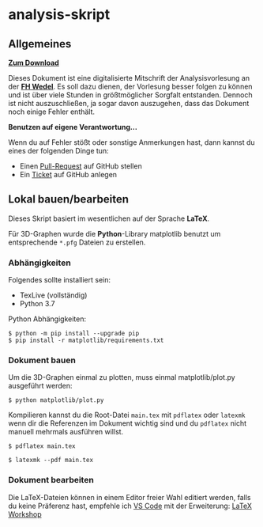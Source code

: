 # analysis-skript

## Allgemeines

[**Zum Download**](https://github.com/lorinlorcan/skript-test/releases/tag/latest)

Dieses Dokument ist eine digitalisierte Mitschrift der Analysisvorlesung an der **[FH Wedel](https://www.fh-wedel.de/)**. Es soll dazu dienen, der Vorlesung besser folgen zu können und ist über viele Stunden in größtmöglicher Sorgfalt entstanden. Dennoch ist nicht auszuschließen, ja sogar davon auszugehen, dass das Dokument noch einige Fehler enthält.

**Benutzen auf eigene Verantwortung...**

Wenn du auf Fehler stößt oder sonstige Anmerkungen hast, dann kannst du eines der folgenden Dinge tun:

- Einen [Pull-Request](github.com/lorinlorcan/analysis-skript/pulls) auf GitHub stellen
- Ein [Ticket](github.com/lorinlorcan/analysis-skript/issues) auf GitHub anlegen

## Lokal bauen/bearbeiten

Dieses Skript basiert im wesentlichen auf der Sprache **LaTeX**.

Für 3D-Graphen wurde die **Python**-Library matplotlib benutzt um entsprechende `*.pfg` Dateien zu erstellen.

### Abhängigkeiten

Folgendes sollte installiert sein:

- TexLive (vollständig) 
- Python 3.7

Python Abhängigkeiten:

```console
$ python -m pip install --upgrade pip
$ pip install -r matplotlib/requirements.txt
```

### Dokument bauen

Um die 3D-Graphen einmal zu plotten, muss einmal matplotlib/plot.py ausgeführt werden:

```console
$ python matplotlib/plot.py
```

Kompilieren kannst du die Root-Datei `main.tex` mit `pdflatex` oder `latexmk` wenn dir die Referenzen im Dokument wichtig sind und du `pdflatex` nicht manuell mehrmals ausführen willst. 

```console
$ pdflatex main.tex
```

```console
$ latexmk --pdf main.tex
```

### Dokument bearbeiten

Die LaTeX-Dateien können in einem Editor freier Wahl editiert werden, falls du keine Präferenz hast, empfehle ich [VS Code](https://code.visualstudio.com/) mit der Erweiterung: [LaTeX Workshop](https://marketplace.visualstudio.com/items?itemName=James-Yu.latex-workshop)
